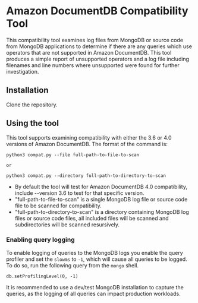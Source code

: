 # Amazon DocumentDB Compatibility Tool
This compatibility tool examines log files from MongoDB
or source code from MongoDB applications
to determine if there are any queries which use operators that
are not supported in Amazon DocumentDB. This tool produces a
simple report of unsupported operators and a log file
including filenames and line numbers where unsupported were 
found for further investigation.

## Installation
Clone the repository.

## Using the tool
This tool supports examining compatibility with either the 3.6
or 4.0 versions of Amazon DocumentDB. The format of the command is:
```
python3 compat.py --file full-path-to-file-to-scan

or

python3 compat.py --directory full-path-to-directory-to-scan
```

* By default the tool will test for Amazon DocumentDB 4.0 compatibility, 
include --version 3.6 to test for that specific version.
* "full-path-to-file-to-scan" is a single MongoDB log file or source 
code file to be scanned for compatibility.
* "full-path-to-directory-to-scan" is a directory containing MongoDB log 
files or source code files, all included files will be scanned and 
subdirectories will be scanned resursively.


### Enabling query logging
To enable logging of queries to the MongoDB logs you enable the query profiler
and set the `slowms` to `-1`, which will cause all queries to be logged.
To do so, run the following query from the `mongo` shell.
```
db.setProfilingLevel(0, -1)
```

It is recommended to use a dev/test MongoDB installation to capture the queries, as
the logging of all queries can impact production workloads.
